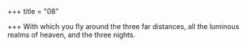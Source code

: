 +++
title = "08"

+++
With which you fly around the three far distances, all the luminous  realms of heaven,
and the three nights.